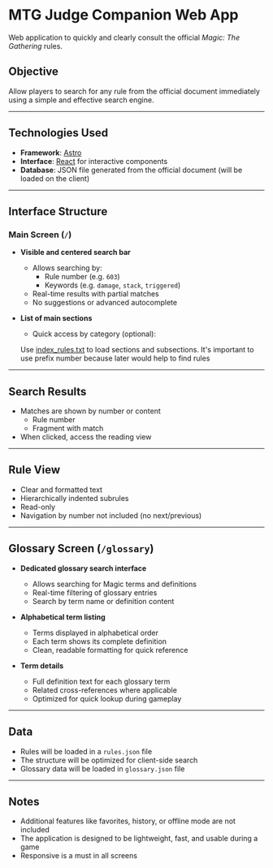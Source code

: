 # MTG Judge Companion Web App

Web application to quickly and clearly consult the official *Magic: The Gathering* rules.

## Objective

Allow players to search for any rule from the official document immediately using a simple and effective search engine.

---

## Technologies Used

- **Framework**: [Astro](https://astro.build/)
- **Interface**: [React](https://reactjs.org/) for interactive components
- **Database**: JSON file generated from the official document (will be loaded on the client)

---

## Interface Structure

### Main Screen (`/`)

- **Visible and centered search bar**
  - Allows searching by:
    - Rule number (e.g. `603`)
    - Keywords (e.g. `damage`, `stack`, `triggered`)
  - Real-time results with partial matches
  - No suggestions or advanced autocomplete

- **List of main sections**
  - Quick access by category (optional):

  Use [index_rules.txt](requirements/index_rules.txt) to load sections and subsections. It's important to use prefix number because later would help to find rules

---

## Search Results

- Matches are shown by number or content
  - Rule number
  - Fragment with match
- When clicked, access the reading view

---

## Rule View

- Clear and formatted text
- Hierarchically indented subrules
- Read-only
- Navigation by number not included (no next/previous)

---

## Glossary Screen (`/glossary`)

- **Dedicated glossary search interface**
  - Allows searching for Magic terms and definitions
  - Real-time filtering of glossary entries
  - Search by term name or definition content

- **Alphabetical term listing**
  - Terms displayed in alphabetical order
  - Each term shows its complete definition
  - Clean, readable formatting for quick reference

- **Term details**
  - Full definition text for each glossary term
  - Related cross-references where applicable
  - Optimized for quick lookup during gameplay

---

## Data

- Rules will be loaded in a `rules.json` file
- The structure will be optimized for client-side search
- Glossary data will be loaded in `glossary.json` file

---

## Notes

- Additional features like favorites, history, or offline mode are not included
- The application is designed to be lightweight, fast, and usable during a game
- Responsive is a must in all screens
